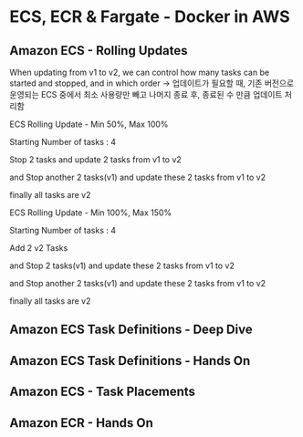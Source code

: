 # ECS, ECR & Fargate - Docker in AWS

## Amazon ECS - Rolling Updates

When updating from v1 to v2, we can control how many tasks can be started and stopped, and in which order
-> 업데이트가 필요할 때, 기존 버전으로 운영되는 ECS 중에서 최소 사용량만 빼고 나머지 종료 후, 종료된 수 만큼 업데이트 처리함

ECS Rolling Update - Min 50%, Max 100%

Starting Number of tasks : 4

Stop 2 tasks and update 2 tasks from v1 to v2

and Stop another 2 tasks(v1) and update these 2 tasks from v1 to v2

finally all tasks are v2

ECS Rolling Update - Min 100%, Max 150%

Starting Number of tasks : 4

Add 2 v2 Tasks

and Stop 2 tasks(v1) and update these 2 tasks from v1 to v2

and Stop another 2 tasks(v1) and update these 2 tasks from v1 to v2

finally all tasks are v2

## Amazon ECS Task Definitions - Deep Dive

## Amazon ECS Task Definitions - Hands On

## Amazon ECS - Task Placements

## Amazon ECR - Hands On

